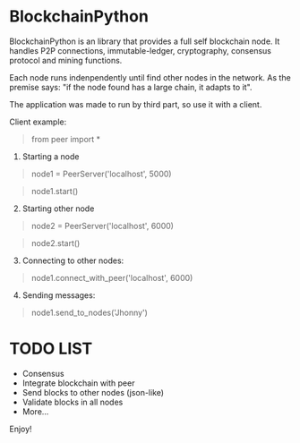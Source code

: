 # BlockchainPython

BlockchainPython is an library that provides a full self blockchain node. It
handles P2P connections, immutable-ledger, cryptography, consensus protocol and
mining functions.

Each node runs indenpendently until find other nodes in the network. As the
premise says: "if the node found has a large chain, it adapts to it".

The application was made to run by third part, so use it with a client.

Client example:

> from peer import *

1) Starting a node

> node1 = PeerServer('localhost', 5000)

> node1.start()

2) Starting other node

> node2 = PeerServer('localhost', 6000)

> node2.start()

3) Connecting to other nodes:

> node1.connect_with_peer('localhost', 6000)

4) Sending messages:

> node1.send_to_nodes('Jhonny')

# TODO LIST

- Consensus
- Integrate blockchain with peer
- Send blocks to other nodes (json-like)
- Validate blocks in all nodes
- More...

Enjoy!
